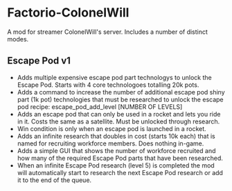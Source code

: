 # Factorio-ColonelWill


A mod for streamer ColonelWill's server. Includes a number of distinct modes.

Escape Pod v1
-----------

- Adds multiple expensive escape pod part technologys to unlock the Escape Pod. Starts with 4 core technologoes totalling 20k pots.
- Adds a command to increase the number of additional escape pod shiny part (1k pot) technologies that must be researched to unlock the escape pod recipe: escape_pod_add_level [NUMBER OF LEVELS]
- Adds an escape pod that can only be used in a rocket and lets you ride in it. Costs the same as a satellite. Must be unlocked through research.
- Win condition is only when an escape pod is launched in a rocket.
- Adds an infinite research that doubles in cost (starts 10k each) that is named for recruiting workforce members. Does nothing in-game.
- Adds a simple GUI that shows the number of workforce recruited and how many of the required Escape Pod parts that have been researched.
- When an infinite Escape Pod research (level 5) is completed the mod will automatically start to research the next Escape Pod research or add it to the end of the queue.